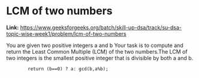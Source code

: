 # LCM of two numbers

**Link:** https://www.geeksforgeeks.org/batch/skill-up-dsa/track/su-dsa-topic-wise-week1/problem/lcm-of-two-numbers

You are given two positive integers a and b Your task is to compute and return the Least Common Multiple (LCM) of the two numbers.The LCM of two integers is the smallest positive integer that is divisible by both a and b.

```sort byaccuracy low to highaccuracy high to lowsubmmision low to highsubmmision high to lowdifficulty low to highdifficulty high to low
        return (b==0) ? a: gcd(b,a%b);


```
